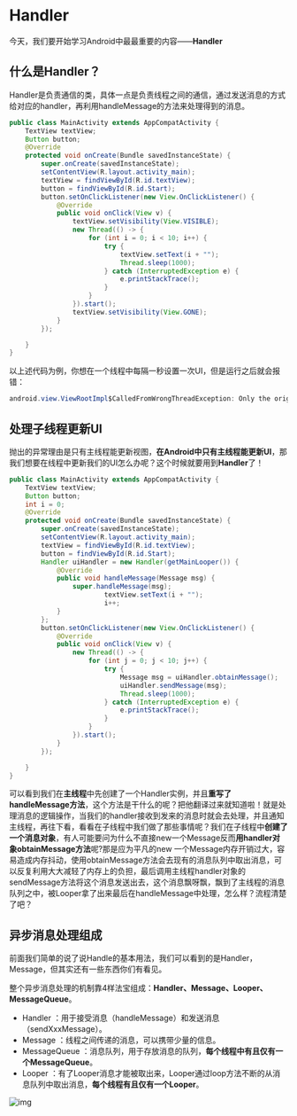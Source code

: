 # Handler

今天，我们要开始学习Android中最最重要的内容——**Handler**

## 什么是Handler？

Handler是负责通信的类，具体一点是负责线程之间的通信，通过发送消息的方式给对应的handler，再利用handleMessage的方法来处理得到的消息。

```java
public class MainActivity extends AppCompatActivity {
    TextView textView;
    Button button;
    @Override
    protected void onCreate(Bundle savedInstanceState) {
        super.onCreate(savedInstanceState);
        setContentView(R.layout.activity_main);
        textView = findViewById(R.id.textView);
        button = findViewById(R.id.Start);
        button.setOnClickListener(new View.OnClickListener() {
            @Override
            public void onClick(View v) {
                textView.setVisibility(View.VISIBLE);
                new Thread(() -> {
                    for (int i = 0; i < 10; i++) {
                        try {
                            textView.setText(i + "");
                            Thread.sleep(1000);
                        } catch (InterruptedException e) {
                            e.printStackTrace();
                        }
                    }
                }).start();
                textView.setVisibility(View.GONE);
            }
        });

    }
}
```

以上述代码为例，你想在一个线程中每隔一秒设置一次UI，但是运行之后就会报错：

~~~java
android.view.ViewRootImpl$CalledFromWrongThreadException: Only the original thread that created a view hierarchy can touch its views.
~~~

## 处理子线程更新UI

抛出的异常理由是只有主线程能更新视图，**在Android中只有主线程能更新UI**，那我们想要在线程中更新我们的UI怎么办呢？这个时候就要用到**Handler**了！

```java
public class MainActivity extends AppCompatActivity {
    TextView textView;
    Button button;
    int i = 0;
    @Override
    protected void onCreate(Bundle savedInstanceState) {
        super.onCreate(savedInstanceState);
        setContentView(R.layout.activity_main);
        textView = findViewById(R.id.textView);
        button = findViewById(R.id.Start);
        Handler uiHandler = new Handler(getMainLooper()) {
            @Override
            public void handleMessage(Message msg) {
                super.handleMessage(msg);
                        textView.setText(i + "");
                        i++;
            }
        };
        button.setOnClickListener(new View.OnClickListener() {
            @Override
            public void onClick(View v) {
                new Thread(() -> {
                    for (int j = 0; j < 10; j++) {
                        try {
                            Message msg = uiHandler.obtainMessage();
                            uiHandler.sendMessage(msg);
                            Thread.sleep(1000);
                        } catch (InterruptedException e) {
                            e.printStackTrace();
                        }
                    }
                }).start();
            }
        });

    }
}
```

可以看到我们在**主线程**中先创建了一个Handler实例，并且**重写了handleMessage方法**，这个方法是干什么的呢？把他翻译过来就知道啦！就是处理消息的逻辑操作，当我们的handler接收到发来的消息时就会去处理，并且通知主线程，再往下看，看看在子线程中我们做了那些事情呢？我们在子线程中**创建了一个消息对象**，有人可能要问为什么不直接new一个Message反而**用handler对象obtainMessage方法**呢?那是应为平凡的new 一个Message内存开销过大，容易造成内存抖动，使用obtainMessage方法会去现有的消息队列中取出消息，可以反复利用大大减轻了内存上的负担，最后调用主线程handler对象的sendMessage方法将这个消息发送出去，这个消息飘呀飘，飘到了主线程的消息队列之中，被Looper拿了出来最后在handleMessage中处理，怎么样？流程清楚了吧？

## 异步消息处理组成

前面我们简单的说了说Handle的基本用法，我们可以看到的是Handler，Message，但其实还有一些东西你们有看见。

整个异步消息处理的机制靠4样法宝组成：**Handler、Message、Looper、MessageQueue**。

- Handler ：用于接受消息（handleMessage）和发送消息（sendXxxMessage）。
- Message ：线程之间传递的消息，可以携带少量的信息。
- MessageQueue ：消息队列，用于存放消息的队列，**每个线程中有且仅有一个MessageQueue**。
- Looper ：有了Looper消息才能被取出来，Looper通过loop方法不断的从消息队列中取出消息，**每个线程有且仅有一个Looper**。

![img](https://imgconvert.csdnimg.cn/aHR0cDovL2ltZy5ibG9nLmNzZG4ubmV0LzIwMTcxMTI0MTUxNzM3MDAw?x-oss-process=image/format,png)

